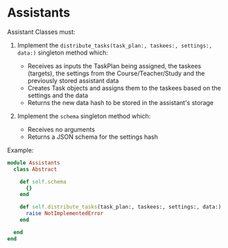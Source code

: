 # Assistants

Assistant Classes must:

  1. Implement the `distribute_tasks(task_plan:, taskees:, settings:, data:)`
     singleton method which:
       - Receives as inputs the TaskPlan being assigned, the taskees (targets),
         the settings from the Course/Teacher/Study and the previously
         stored assistant data
       - Creates Task objects and assigns them to the taskees based on
         the settings and the data
       - Returns the new data hash to be stored in the assistant's storage

  2. Implement the `schema` singleton method which:
       - Receives no arguments
       - Returns a JSON schema for the settings hash

Example:

```rb
module Assistants
  class Abstract

    def self.schema
      {}
    end

    def self.distribute_tasks(task_plan:, taskees:, settings:, data:)
      raise NotImplementedError
    end

  end
end
```
